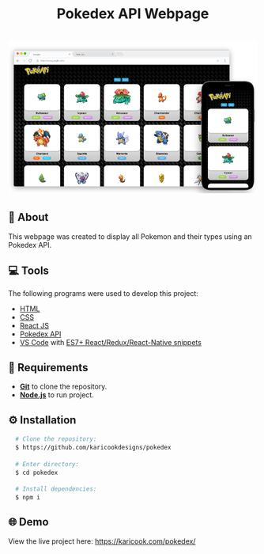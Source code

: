 <h1 align="center">
    Pokedex API Webpage
</h1>

<h1 align="center">
  <img alt="Pokedex API" src="https://github.com/karicookdesigns/pokedex/blob/main/src/images/Pokedex-Mockup.png" />
</h1>

## :speech_balloon: About
This webpage was created to display all Pokemon and their types using an Pokedex API.

## :computer: Tools
The following programs were used to develop this project:
- [HTML](https://developer.mozilla.org/en-US/docs/Web/HTML)
- [CSS](https://developer.mozilla.org/en-US/docs/Web/CSS)
- [React JS](https://reactjs.org/)
- [Pokedex API](https://pokeapi.co/)
- [VS Code](https://code.visualstudio.com/) with [ES7+ React/Redux/React-Native snippets](https://marketplace.visualstudio.com/items?itemName=dsznajder.es7-react-js-snippets)

## :page_facing_up: Requirements
- [**Git**](https://git-scm.com/) to clone the repository.
- [**Node.js**](https://nodejs.org/en/) to run project.

## :gear: Installation
``` bash
  # Clone the repository:
  $ https://github.com/karicookdesigns/pokedex

  # Enter directory:
  $ cd pokedex
  
  # Install dependencies:
  $ npm i
```
## :globe_with_meridians: Demo
View the live project here:
https://karicook.com/pokedex/